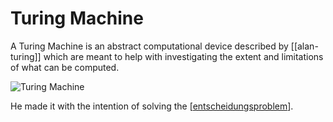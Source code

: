 # Turing Machine

A Turing Machine is an abstract computational device described by [[alan-turing]] which are meant to help with investigating the extent and limitations of what can be computed.

![Turing Machine](https://ars.els-cdn.com/content/image/3-s2.0-B9780444826183500887-f40-03-9780444826183.jpg)

He made it with the intention of solving the [[entscheidungsproblem]].

[//begin]: # "Autogenerated link references for markdown compatibility"
[entscheidungsproblem]: entscheidungsproblem "Entscheidungsproblem"
[//end]: # "Autogenerated link references"